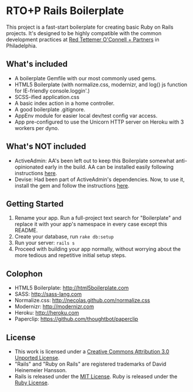 # RTO+P Rails Boilerplate
This project is a fast-start boilerplate for creating basic Ruby on Rails projects. It's designed to be highly compatible with the common development practices at [Red Tettemer O'Connell + Partners](http://rtop.com) in Philadelphia. 

## What's included
- A boilerplate Gemfile with our most commonly used gems.
- HTML5 Boilerplate (with normalize.css, modernizr, and log() js function for IE-friendly console.loggin'.) 
- SCSS-ified application.css
- A basic index action in a home controller.
- A good boilerplate .gitignore.
- AppEnv module for easier local dev/test config var access.
- App pre-configured to use the Unicorn HTTP server on Heroku with 3 workers per dyno.

## What's NOT included
- ActiveAdmin: AA's been left out to keep this Boilerplate somewhat anti-opinionated early in the build. AA can be installed easily following instructions [here](https://github.com/gregbell/active_admin#getting-started). 
- Devise: Had been part of ActiveAdmin's dependencies. Now, to use it, install the gem and follow the instructions [here](https://github.com/plataformatec/devise#getting-started).

## Getting Started
1. Rename your app. Run a full-project text search for "Boilerplate" and replace it with your app's namespace in every case except this README.
2. Create your database, run `rake db:setup`
3. Run your server: `rails s`
4. Proceed with building your app normally, without worrying about the more tedious and repetitive initial setup steps.

## Colophon
- HTML5 Boilerplate: <http://html5boilerplate.com>
- SASS: <http://sass-lang.com>
- Normalize.css: <http://necolas.github.com/normalize.css>
- Modernizr: <http://modernizr.com>
- Heroku: <http://heroku.com>
- Paperclip: <https://github.com/thoughtbot/paperclip>

## License
- This work is licensed under a [Creative Commons Attribution 3.0 Unported License](http://creativecommons.org/licenses/by/3.0/deed.en_US).
- "Rails" and "Ruby on Rails" are registered trademarks of David Heinemeier Hansson.
- Rails is released under the [MIT License](http://www.opensource.org/licenses/mit-license.php). Ruby is released under the [Ruby License](http://www.ruby-lang.org/en/about/license.txt).

